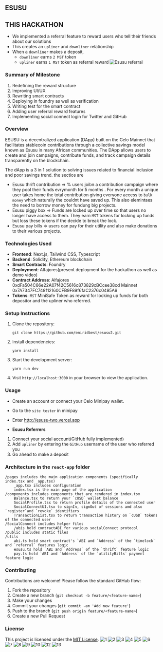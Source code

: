 ## ESUSU

## THIS HACKATHON

- We implemented a referral feature to reward users who tell their friends about our solutions
- This creates an `upliner` and `downliner` relationship
- When a `downliner` makes a deposit,
  - `downliner` earns `2 MST` token
  - `upliner` earns `1 MST` token as referral reward
 ![Esusu referral](https://github.com/user-attachments/assets/c0764eac-6684-431b-80fa-55a8cbc21ced)



### Summary of Milestone

1. Redefining the reward structure
2. Improving UI/UX
3. Rewriting smart contracts
4. Deploying in foundry as well as verification
5. Writing test for the smart contract
6. Adding user referral reward features
7. Implementing social connect login for Twitter and GitHub

### Overview

ESUSU is a decentralized application (DApp) built on the Celo Mainnet  that facilitates stablecoin contributions through a collective savings model known as Esusu in many African communities. The DApp allows users to create and join campaigns, contribute funds, and track campaign details transparently on the blockchain.

The dApp is a 3 in 1 solution to solving issues related to financial inclusion and poor savings trend. the sectios are

- Esusu thrift contribution => % users joibn a contribution campaign where they pool their funds evrymonth for 5 months . For every month a unique user takes home the total contribution giving everyone access to `bulk money` which naturally the couldnt have saved up. This also elemintaes the need to borrow money for fundung big projects.
- Esusu piggy box => Funds are locked up over time so that users no longer have access to them. They earn `MST` tokens for locking up funds but loss these tokens if the decide to break the lock.
- Esusu pay bills => users can pay for their utility and also make donations to their various projects.

### Technologies Used

- **Frontend**: Next.js, Tailwind CSS, Typescript
- **Backend**: Solidity, Ethereum blockchain
- **Smart Contracts**: Foundry
- **Deployment**: Alfajores(present deployment for the hackathon as well as demo video)
- **Contract Address**: Alfajores 0xdFa504C66e22A07f42C5616c873829cBCcee38cd Mainnet 0x7A7347FC748f12160CFB9F89f6faC2376c0495A9
- **Tokens**: `MST` MiniSafe Token as reward for locking up funds for both depositor and the upliner who referred.

### Setup Instructions

1. Clone the repository:

   ```
   git clone https://github.com/emiridbest/esusu2.git
   ```

2. Install dependencies:

   ```
   yarn install
   ```

3. Start the development server:

   ```
   yarn run dev
   ```

4. Visit `http://localhost:3000` in your browser to view the application.

### Usage

- Create an account or connect your Celo Minipay wallet.
- Go to the `site tester` in minipay
- Enter <http://esusu-two.vercel.app>

- **Esusu Referrers**

1. Connect your social account(GitHub fully implemented)
2. Add `upliner` by entering the `GitHub` username of the user who referred you
3. Go ahead to make a deposit

### Architecture in the `react-app` folder

    /pages includes the main application components (specifically index.tsx and _app.tsx)
        _app.tsx includes configuration
        index.tsx is the main page of the application
    /components includes components that are rendered in index.tsx
        Balance.tsx to return your `cUSD` wallet balance
        SocialProfile.tsx to return profile details of the connected user
        SocialConnectUI.tsx to signIn, signOut of sessions amd also `register`and `revoke` identifiers
        TransactionList.tsx to return transaction history on `cUSD` tokens of the connected user
    /SocialConnect includes helper files
        /abis hold contractABI for various socialConnect protocol
    /public includes static files
    /utils
        abi.ts hold smart contract's `ABI and `Address` of the `timelock` and `referral` features logic
        esusu.ts hold `ABI and `Address` of the `thrift` feature logic
        pay.ts hold `ABI and `Address` of the `utilityBills` payment feature logic

### Contributing

Contributions are welcome! Please follow the standard GitHub flow:

1. Fork the repository
2. Create a new branch (`git checkout -b feature/<feature-name>`)
3. Make your changes
4. Commit your changes (`git commit -am 'Add new feature'`)
5. Push to the branch (`git push origin feature/<feature-name>`)
6. Create a new Pull Request

### License

This project is licensed under the [MIT License](LICENSE).
![1](https://github.com/user-attachments/assets/2dc7eed1-3398-4a4a-b007-a6a2198b7a83)
![2](https://github.com/user-attachments/assets/ad2966b3-3842-44b2-a959-e48bafa6210a)
![3](https://github.com/user-attachments/assets/5b70644d-d1ce-478b-94ee-1ddf543800dc)
![4](https://github.com/user-attachments/assets/a808c5c1-5011-4159-b8c6-f6b4a3ad7eea)
![5](https://github.com/user-attachments/assets/6d3cbf55-dc8d-4189-9bfb-7c81b88c771d)
![6](https://github.com/user-attachments/assets/cd456173-7592-4508-b58e-6f8944934180)
![7](https://github.com/user-attachments/assets/3d96fb18-fc32-4d0b-8c72-aacba244e3e0)
![8](https://github.com/user-attachments/assets/35f05bbd-50a8-43f5-9b39-d27ce4aa3bac)
![9](https://github.com/user-attachments/assets/f7492885-67bb-4a2b-a6f4-a0f4cf80347b)
![10](https://github.com/user-attachments/assets/a94ed227-ed71-4191-9161-3fe6dcdcc26e)
![12](https://github.com/user-attachments/assets/695724cf-c259-4d70-95ce-528245f101ad)
![13](https://github.com/user-attachments/assets/ce7e9cbf-bacb-4a29-bc8e-fcdbe6e46b82)














